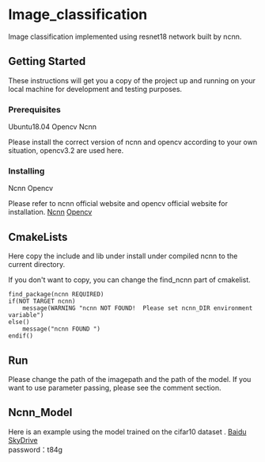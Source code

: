 # Image_classification 
Image classification implemented using resnet18 network built by ncnn.
## Getting Started
These instructions will get you a copy of the project up and running on your local machine for development and testing purposes. 
### Prerequisites
Ubuntu18.04
Opencv
Ncnn

Please install the correct version of ncnn and opencv according to your own situation, opencv3.2 are used here.
### Installing
Ncnn
Opencv

Please refer to ncnn official website and opencv official website for installation.
[Ncnn](https://github.com/Tencent/ncnn)
[Opencv](https://github.com/opencv/opencv)

## CmakeLists
Here copy the include and lib under install under compiled ncnn to the current directory.

If you don't want to copy, you can change the find_ncnn part of cmakelist.

```
find_package(ncnn REQUIRED)
if(NOT TARGET ncnn)
    message(WARNING "ncnn NOT FOUND!  Please set ncnn_DIR environment variable")
else()
    message("ncnn FOUND ")
endif()
```
## Run
Please change the path of the imagepath and the path of the model. If you want to use parameter passing, please see the comment section.
## Ncnn_Model
Here is an example using the model trained on the cifar10 dataset .
[Baidu SkyDrive](https://pan.baidu.com/s/14ODZCLjPs379eIuz_3Pq1w )    
password：t84g 












